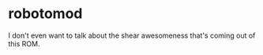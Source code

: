 robotomod
=========

I don't even want to talk about the shear awesomeness that's coming out of this ROM.